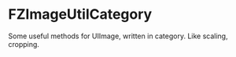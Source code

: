 FZImageUtilCategory
===================

Some useful methods for UIImage, written in category. Like scaling, cropping.
